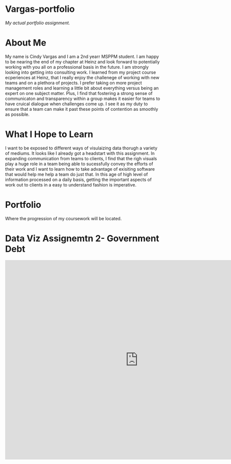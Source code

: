 # Vargas-portfolio
*My actual portfolio assignment.*

# About Me
My name is Cindy Vargas and I am a 2nd yearr MSPPM student. I am happy to be nearing the end of my chapter at Heinz and look forward to potentially working with you all on a professional basis in the future. I am strongly looking into getting into consulting work. I learned from my project course ecperiences at Heinz, that I really enjoy the challenege of working with new teams and on a plethora of projects. I prefer taking on more project management roles and learning a little bit about everything versus being an expert on one subject matter. Plus, I find that fostering a strong sense of communicaton and transparency within a group makes it easier for teams to have cruical dialogue when challenges come up. I see it as my duty to ensure that a team can make it past these points of contention as smoothly as possible.

# What I Hope to Learn
I want to be exposed to different ways of visulaizing data thorugh a variety of mediums. It looks like I already got a headstart with this assignment. In expanding communication from teams to clients, I find that the righ visuals play a huge role in a team being able to sucessfully convey the efforts of their work and I want to learn how to take advantage of exisiting software that would help me help a team do just that. In this age of high level of information processed on a daily basis, getting the important aspects of work out to clients in a easy to understand fashion is imperative.

# Portfolio
Where the progression of my coursework will be located.



# Data Viz Assignemtn 2- Government Debt

<iframe src="https://data.oecd.org/chart/5Pg3" width="860" height="645" style="border: 0" mozallowfullscreen="true" webkitallowfullscreen="true" allowfullscreen="true"><a href="https://data.oecd.org/chart/5Pg3" target="_blank">OECD Chart: General government debt, Total, % of GDP, Annual, 2015</a></iframe>
